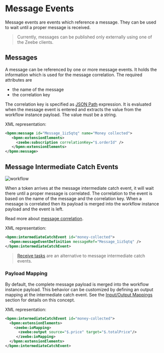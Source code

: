 # Message Events

Message events are events which reference a message. They can be used to wait until a proper message is received.

> Currently, messages can be published only externally using one of the Zeebe clients.

## Messages

A message can be referenced by one or more message events. It holds the information which is used for the message correlation. The required attributes are

* the name of the message
* the correlation key

The correlation key is specified as [JSON Path](reference/json-conditions.html) expression. It is evaluated when the message event is entered and extracts the value from the workflow instance payload. The value must be a string.

XML representation:

```xml
<bpmn:message id="Message_1iz5qtq" name="Money collected">
   <bpmn:extensionElements>
     <zeebe:subscription correlationKey="$.orderId" />
   </bpmn:extensionElements>
</bpmn:message>
```

## Message Intermediate Catch Events

![workflow](/bpmn-workflows/message-catch-event-example.png)

When a token arrives at the message intermediate catch event, it will wait there until a proper message is correlated. The correlation to the event is based on the name of the message and the correlation key. When a message is correlated then its payload is merged into the workflow instance payload and the event is left.

Read more about [message correlation](reference/message-correlation.html).

XML representation:

```xml
<bpmn:intermediateCatchEvent id="money-collected">
  <bpmn:messageEventDefinition messageRef="Message_1iz5qtq" />
</bpmn:intermediateCatchEvent>
```

> [Receive tasks](/bpmn-workflows/receive-tasks.html) are an alternative to message intermediate catch events.

### Payload Mapping

By default, the complete message payload is merged into the workflow instance payload. This behavior can be customized by defining an output mapping at the intermediate catch event. See the [Input/Output Mappings](/bpmn-workflows/data-flow.html#inputoutput-mappings) section for details on this concept.

XML representation:

```xml
<bpmn:intermediateCatchEvent id="money-collected">
  <bpmn:extensionElements>
    <zeebe:ioMapping>
      <zeebe:output source="$.price" target="$.totalPrice"/>
     </zeebe:ioMapping>
  </bpmn:extensionElements>
</bpmn:intermediateCatchEvent>
```
